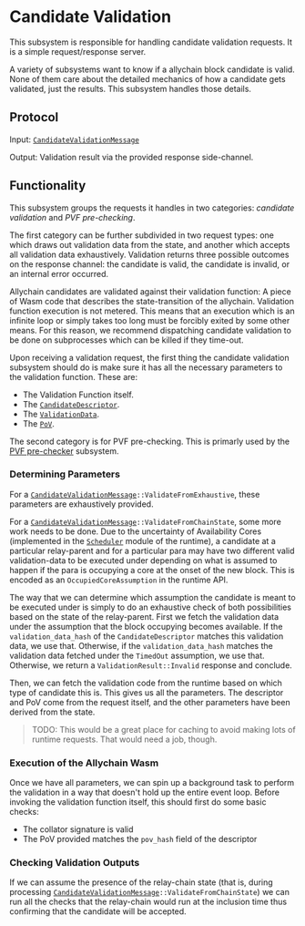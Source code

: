 # Candidate Validation

This subsystem is responsible for handling candidate validation requests. It is a simple request/response server.

A variety of subsystems want to know if a allychain block candidate is valid. None of them care about the detailed mechanics of how a candidate gets validated, just the results. This subsystem handles those details.

## Protocol

Input: [`CandidateValidationMessage`](../../types/overseer-protocol.md#validation-request-type)

Output: Validation result via the provided response side-channel.

## Functionality

This subsystem groups the requests it handles in two categories:  *candidate validation* and *PVF pre-checking*. 

The first category can be further subdivided in two request types: one which draws out validation data from the state, and another which accepts all validation data exhaustively. Validation returns three possible outcomes on the response channel: the candidate is valid, the candidate is invalid, or an internal error occurred. 

Allychain candidates are validated against their validation function: A piece of Wasm code that describes the state-transition of the allychain. Validation function execution is not metered. This means that an execution which is an infinite loop or simply takes too long must be forcibly exited by some other means. For this reason, we recommend dispatching candidate validation to be done on subprocesses which can be killed if they time-out.

Upon receiving a validation request, the first thing the candidate validation subsystem should do is make sure it has all the necessary parameters to the validation function. These are:
  * The Validation Function itself.
  * The [`CandidateDescriptor`](../../types/candidate.md#candidatedescriptor).
  * The [`ValidationData`](../../types/candidate.md#validationdata).
  * The [`PoV`](../../types/availability.md#proofofvalidity).
  
The second category is for PVF pre-checking. This is primarly used by the [PVF pre-checker](pvf-prechecker.md) subsystem.

### Determining Parameters

For a [`CandidateValidationMessage`][CVM]`::ValidateFromExhaustive`, these parameters are exhaustively provided.

For a [`CandidateValidationMessage`][CVM]`::ValidateFromChainState`, some more work needs to be done. Due to the uncertainty of Availability Cores (implemented in the [`Scheduler`](../../runtime/scheduler.md) module of the runtime), a candidate at a particular relay-parent and for a particular para may have two different valid validation-data to be executed under depending on what is assumed to happen if the para is occupying a core at the onset of the new block. This is encoded as an `OccupiedCoreAssumption` in the runtime API.

The way that we can determine which assumption the candidate is meant to be executed under is simply to do an exhaustive check of both possibilities based on the state of the relay-parent. First we fetch the validation data under the assumption that the block occupying becomes available. If the `validation_data_hash` of the `CandidateDescriptor` matches this validation data, we use that. Otherwise, if the `validation_data_hash` matches the validation data fetched under the `TimedOut` assumption, we use that. Otherwise, we return a `ValidationResult::Invalid` response and conclude.

Then, we can fetch the validation code from the runtime based on which type of candidate this is. This gives us all the parameters. The descriptor and PoV come from the request itself, and the other parameters have been derived from the state.

> TODO: This would be a great place for caching to avoid making lots of runtime requests. That would need a job, though.

### Execution of the Allychain Wasm

Once we have all parameters, we can spin up a background task to perform the validation in a way that doesn't hold up the entire event loop. Before invoking the validation function itself, this should first do some basic checks:
  * The collator signature is valid
  * The PoV provided matches the `pov_hash` field of the descriptor

### Checking Validation Outputs

If we can assume the presence of the relay-chain state (that is, during processing [`CandidateValidationMessage`][CVM]`::ValidateFromChainState`) we can run all the checks that the relay-chain would run at the inclusion time thus confirming that the candidate will be accepted.

[CVM]: ../../types/overseer-protocol.md#validationrequesttype

